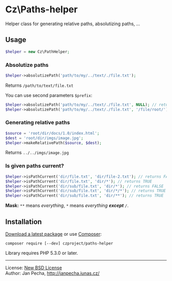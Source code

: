 # Cz\Paths-helper

Helper class for generating relative paths, absolutizing paths, ...

## Usage


``` php
$helper = new Cz\PathHelper;
```

### Absolutize paths

``` php
$helper->absolutizePath('path/to/my/../text/./file.txt');
```

Returns ```/path/to/text/file.txt```

You can use second parameters ```$prefix```:

``` php
$helper->absolutizePath('path/to/my/../text/./file.txt', NULL); // returns path/to/text/file.txt
$helper->absolutizePath('path/to/my/../text/./file.txt', '/file/root/'); // returns /file/root/path/to/text/file.txt
```


### Generating relative paths

``` php
$source = 'root/dir/docs/1.0/index.html';
$dest = 'root/dir/imgs/image.jpg';
$helper->makeRelativePath($source, $dest);
```

Returns ```../../imgs/image.jpg```


### Is given paths current?

``` php
$helper->isPathCurrent('dir/file.txt', 'dir/file-2.txt'); // returns FALSE
$helper->isPathCurrent('dir/file.txt', 'dir/*'); // returns TRUE
$helper->isPathCurrent('dir/sub/file.txt', 'dir/*'); // returns FALSE
$helper->isPathCurrent('dir/sub/file.txt', 'dir/*/*'); // returns TRUE
$helper->isPathCurrent('dir/sub/file.txt', 'dir/**'); // returns TRUE
```

**Mask:** ```**``` means *everything*, ```*``` means *everything <b>except</b> ```/```*.


## Installation

[Download a latest package](https://github.com/nette/tester/releases) or use [Composer](http://getcomposer.org/):

```
composer require [--dev] czproject/paths-helper
```

Library requires PHP 5.3.0 or later.


------------------------------

License: [New BSD License](license.md)
<br>Author: Jan Pecha, http://janpecha.iunas.cz/

